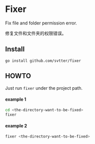 # Fixer

Fix file and folder permission error.

修复文件和文件夹的权限错误。

## Install

`go install github.com/svtter/fixer`

## HOWTO

Just run `fixer` under the project path.

#### example 1

```bash
cd <the-directory-want-to-be-fixed>
fixer
```

#### example 2

```bash
fixer <the-directory-want-to-be-fixed>
```
